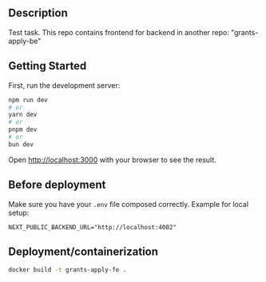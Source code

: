 ## Description

Test task. This repo contains frontend for backend in another repo: "grants-apply-be"

## Getting Started

First, run the development server:

```bash
npm run dev
# or
yarn dev
# or
pnpm dev
# or
bun dev
```

Open [http://localhost:3000](http://localhost:3000) with your browser to see the result.

## Before deployment

Make sure you have your `.env` file composed correctly. Example for local setup:

```
NEXT_PUBLIC_BACKEND_URL="http://localhost:4002"
```

## Deployment/containerization

```bash
docker build -t grants-apply-fe .
```